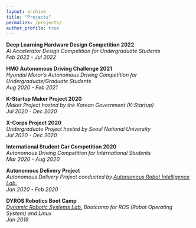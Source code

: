 ```yaml
---
layout: archive
title: "Projects"
permalink: /projects/
author_profile: true
---
```


**Deep Learning Hardware Design Competition 2022**  
*AI Accelerator Design Competition for Undergraduate Students*  
*Feb 2022 - Jul 2022*  

**HMG Autonomous Driving Challenge 2021**  
*Hyundai Motor’s Autonomous Driving Competition for Undergraduate/Graduate Students*  
*Aug 2020 - Feb 2021*  

**K-Startup Maker Project 2020**  
*Maker Project hosted by the Korean Government (K-Startup)*  
*Jul 2020 - Dec 2020*  

**X-Corps Project 2020**  
*Undergraduate Project hosted by Seoul National University*  
*Jul 2020 - Dec 2020*  

**International Student Car Competition 2020**  
*Autonomous Driving Competition for International Students*  
*Mar 2020 - Aug 2020*  

**Autonomous Delivery Project**  
*Autonomous Delivery Project conducted by [Autonomous Robot Intelligence Lab.](https://arisnu.squarespace.com/)*  
*Jan 2020 - Feb 2020*  

**DYROS Robotics Boot Camp**  
*[Dynamic Robotic Systems Lab.](http://dyros.snu.ac.kr/) Bootcamp for ROS (Robot Operating System) and Linux*  
*Jan 2019*  
